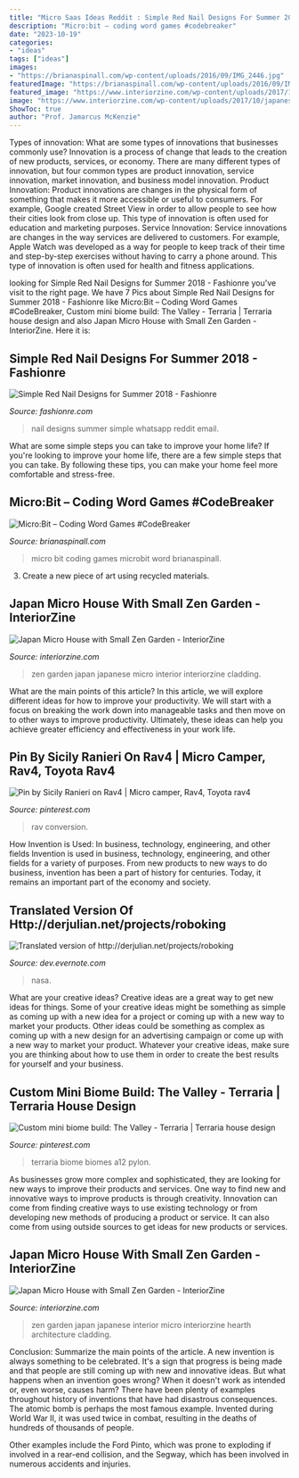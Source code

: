 ```yaml
---
title: "Micro Saas Ideas Reddit : Simple Red Nail Designs For Summer 2018"
description: "Micro:bit – coding word games #codebreaker"
date: "2023-10-19"
categories:
- "ideas"
tags: ["ideas"]
images:
- "https://brianaspinall.com/wp-content/uploads/2016/09/IMG_2446.jpg"
featuredImage: "https://brianaspinall.com/wp-content/uploads/2016/09/IMG_2446.jpg"
featured_image: "https://www.interiorzine.com/wp-content/uploads/2017/10/japanese-house-hearth-architects-14.jpg"
image: "https://www.interiorzine.com/wp-content/uploads/2017/10/japanese-house-hearth-architects-8.jpg"
ShowToc: true
author: "Prof. Jamarcus McKenzie"
---
```



Types of innovation: What are some types of innovations that businesses commonly use?
Innovation is a process of change that leads to the creation of new products, services, or economy. There are many different types of innovation, but four common types are product innovation, service innovation, market innovation, and business model innovation. 
Product Innovation: Product innovations are changes in the physical form of something that makes it more accessible or useful to consumers. For example, Google created Street View in order to allow people to see how their cities look from close up. This type of innovation is often used for education and marketing purposes. Service Innovation: Service innovations are changes in the way services are delivered to customers. For example, Apple Watch was developed as a way for people to keep track of their time and step-by-step exercises without having to carry a phone around. This type of innovation is often used for health and fitness applications.

	

		
looking for Simple Red Nail Designs for Summer 2018 - Fashionre you've visit to the right page. We have 7 Pics about Simple Red Nail Designs for Summer 2018 - Fashionre like Micro:Bit – Coding Word Games #CodeBreaker, Custom mini biome build: The Valley - Terraria | Terraria house design and also Japan Micro House with Small Zen Garden - InteriorZine. Here it is:
		
    
## Simple Red Nail Designs For Summer 2018 - Fashionre

<img loading=lazy src="https://lh3.googleusercontent.com/-WlxSTrowEqc/WsTOqcQzlBI/AAAAAAABSZ4/a7cBarc83gk2RQcwoxwgysDWTd60EtrUgCHMYCw/s0/10-red-nail-designs.jpeg" onerror="this.onerror=null;this.src='https://tse3.mm.bing.net/th?id=OIP.4mhG5uFkZz4NAbUwe2KspAHaHe&amp;pid=15.1';" alt="Simple Red Nail Designs for Summer 2018 - Fashionre">

_Source: fashionre.com_

>nail designs summer simple whatsapp reddit email. 

	

What are some simple steps you can take to improve your home life?
If you're looking to improve your home life, there are a few simple steps that you can take. By following these tips, you can make your home feel more comfortable and stress-free.

    
## Micro:Bit – Coding Word Games #CodeBreaker

<img loading=lazy src="https://brianaspinall.com/wp-content/uploads/2016/09/IMG_2446.jpg" onerror="this.onerror=null;this.src='https://tse1.mm.bing.net/th?id=OIP.NmGk7Ya2IUyddiHeAFXJ7AHaFj&amp;pid=15.1';" alt="Micro:Bit – Coding Word Games #CodeBreaker">

_Source: brianaspinall.com_

>micro bit coding games microbit word brianaspinall. 

	

3. Create a new piece of art using recycled materials.

    
## Japan Micro House With Small Zen Garden - InteriorZine

<img loading=lazy src="https://www.interiorzine.com/wp-content/uploads/2017/10/japanese-house-hearth-architects-14.jpg" onerror="this.onerror=null;this.src='https://tse1.mm.bing.net/th?id=OIP.hAZIBidhtppTgUZLmGn0wQHaJE&amp;pid=15.1';" alt="Japan Micro House with Small Zen Garden - InteriorZine">

_Source: interiorzine.com_

>zen garden japan japanese micro interior interiorzine cladding. 

	

What are the main points of this article?
In this article, we will explore different ideas for how to improve your productivity. We will start with a focus on breaking the work down into manageable tasks and then move on to other ways to improve productivity. Ultimately, these ideas can help you achieve greater efficiency and effectiveness in your work life.

    
## Pin By Sicily Ranieri On Rav4 | Micro Camper, Rav4, Toyota Rav4

<img loading=lazy src="https://i.pinimg.com/736x/40/0f/db/400fdbf62d7f80a6936c035f7ae27cf2.jpg" onerror="this.onerror=null;this.src='https://tse2.mm.bing.net/th?id=OIP.4mmUtQ5tZVT7hP7QtLMP5AHaFj&amp;pid=15.1';" alt="Pin by Sicily Ranieri on Rav4 | Micro camper, Rav4, Toyota rav4">

_Source: pinterest.com_

>rav conversion. 

	

How Invention is Used: In business, technology, engineering, and other fields
Invention is used in business, technology, engineering, and other fields for a variety of purposes. From new products to new ways to do business, invention has been a part of history for centuries. Today, it remains an important part of the economy and society.

    
## Translated Version Of Http://derjulian.net/projects/roboking

<img loading=lazy src="http://www.nasa.gov/images/content/214808main_PSP_007338_2640_hires.jpg" onerror="this.onerror=null;this.src='https://tse3.mm.bing.net/th?id=OIP.0I6Ou2tJwrdb6TUjcbbQJwHaE5&amp;pid=15.1';" alt="Translated version of http://derjulian.net/projects/roboking">

_Source: dev.evernote.com_

>nasa. 

	

What are your creative ideas?
Creative ideas are a great way to get new ideas for things. Some of your creative ideas might be something as simple as coming up with a new idea for a project or coming up with a new way to market your products. Other ideas could be something as complex as coming up with a new design for an advertising campaign or come up with a new way to market your product. Whatever your creative ideas, make sure you are thinking about how to use them in order to create the best results for yourself and your business.

    
## Custom Mini Biome Build: The Valley - Terraria | Terraria House Design

<img loading=lazy src="https://i.pinimg.com/736x/71/80/81/718081555a36073780f368582cdd5107.jpg" onerror="this.onerror=null;this.src='https://tse2.mm.bing.net/th?id=OIP.tK0xvDmpjrYa5vOlQnBxfgHaMr&amp;pid=15.1';" alt="Custom mini biome build: The Valley - Terraria | Terraria house design">

_Source: pinterest.com_

>terraria biome biomes a12 pylon. 

	

As businesses grow more complex and sophisticated, they are looking for new ways to improve their products and services. One way to find new and innovative ways to improve products is through creativity. Innovation can come from finding creative ways to use existing technology or from developing new methods of producing a product or service. It can also come from using outside sources to get ideas for new products or services.

    
## Japan Micro House With Small Zen Garden - InteriorZine

<img loading=lazy src="https://www.interiorzine.com/wp-content/uploads/2017/10/japanese-house-hearth-architects-8.jpg" onerror="this.onerror=null;this.src='https://tse3.mm.bing.net/th?id=OIP.Q7i0KE9y_jsPjH7yG5CW9AHaJE&amp;pid=15.1';" alt="Japan Micro House with Small Zen Garden - InteriorZine">

_Source: interiorzine.com_

>zen garden japan japanese interior micro interiorzine hearth architecture cladding. 

	

Conclusion: Summarize the main points of the article.
A new invention is always something to be celebrated. It's a sign that progress is being made and that people are still coming up with new and innovative ideas. But what happens when an invention goes wrong? When it doesn't work as intended or, even worse, causes harm?
There have been plenty of examples throughout history of inventions that have had disastrous consequences. The atomic bomb is perhaps the most famous example. Invented during World War II, it was used twice in combat, resulting in the deaths of hundreds of thousands of people.

Other examples include the Ford Pinto, which was prone to exploding if involved in a rear-end collision, and the Segway, which has been involved in numerous accidents and injuries.

